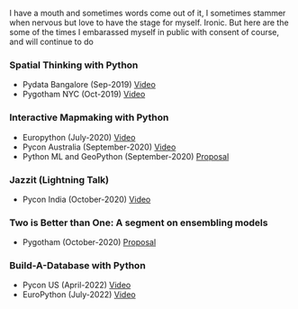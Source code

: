 I have a mouth and sometimes words come out of it, I sometimes stammer when nervous but love to have the stage for myself. Ironic. But here are the some of the times I embarassed myself in public with consent of course, and will continue to do


### Spatial Thinking with Python

* Pydata Bangalore (Sep-2019)  <a href="https://www.youtube.com/watch?v=dWb2tInHtvI">Video</a> 
* Pygotham NYC (Oct-2019)  <a href="https://www.youtube.com/watch?v=7wCZH_zgyYc">Video</a> 

### Interactive Mapmaking with Python

* Europython (July-2020) <a href="https://www.youtube.com/watch?v=cWVKGz4gvwE">Video</a> 
* Pycon Australia (September-2020) <a href="https://www.youtube.com/watch?v=kmvLn4Iagwo">Video</a>
* Python ML and GeoPython (September-2020) <a href="https://submit.geopython.net/ml2020/talk/8VXKSD/">Proposal</a>

### Jazzit (Lightning Talk)

* Pycon India (October-2020) <a href="https://www.youtube.com/watch?v=CSjfxXaFJ4w">Video</a>

### Two is Better than One: A segment on ensembling models

* Pygotham (October-2020)  <a href="http://2020.pygotham.tv/talks/two-is-better-than-one-a-segment-on-ensembling-models/">Proposal</a>

### Build-A-Database with Python

* Pycon US (April-2022)  <a href="https://www.youtube.com/watch?v=Ay9MNXXURBc">Video</a>
* EuroPython (July-2022)  <a href="https://www.youtube.com/watch?v=-5Emnn5W3mo">Video</a>
